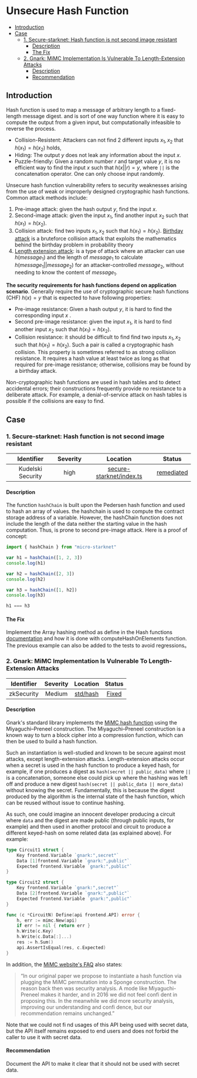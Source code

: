 # Unsecure Hash Function
- [Introduction](#introduction)
- [Case](#case)
  - [1. Secure-starknet: Hash function is not second image resistant](#1-secure-starknet-hash-function-is-not-second-image-resistant)
    - [Description](#description)
    - [The Fix](#the-fix)
  - [2. Gnark: MiMC Implementation Is Vulnerable To Length-Extension Attacks](#2-gnark-mimc-implementation-is-vulnerable-to-length-extension-attacks)
    - [Description](#description-1)
    - [Recommendation](#recommendation)



## Introduction

Hash function is used to map a message of arbitrary length to a fixed-length message digest. and is sort of one way function where it is easy to compute the output from a given input, but computationally infeasible to reverse the process. 

- Collision-Resistent: Attackers can not find 2 different inputs $x_1, x_2$ that $h(x_1) = h(x_2)$ holds,
- Hiding: The output $y$ does not leak any information about the input $x$.
- Puzzle-friendly: Given a random number $r$ and target value $y$, it is no efficient way to find the input $x$ such that $h(x||r)=y$, where `||` is the concatenation operator. One can only choose input randomly.

Unsecure hash function vulnerability refers to security weaknesses arising from the use of weak or improperly designed cryptographic hash functions. Common attack methods include:

1. Pre-image attack: given the hash output $y$, find the input $x$.
2. Second-image attack: given the input $x_1$, find another input $x_2$ such that $h(x_1) = h(x_2)$.
3. Collision attack: find two inputs $x_1, x_2$ such that $h(x_1) = h(x_2)$. [Birthday attack](https://en.wikipedia.org/wiki/Birthday_attack) is a bruteforce collision attack that exploits the mathematics behind the birthday problem in probability theory
4. [Length extension attack](https://en.wikipedia.org/wiki/Length_extension_attack): is a type of attack where an attacker can use $h(message_1)$ and the length of $message_1$ to calculate $h(message_1 || message_2)$ for an attacker-controlled $message_2$, without needing to know the content of $message_1$.

**The security requirements for hash functions depend on application scenario**. Generally require the use of cryptographic secure hash functions (CHF) $h(x)=y$ that is expected to have following properties:

- Pre-image resistance: Given a hash output $y$, it is hard to find the corresponding input $x$ .
- Second pre-image resistance: given the input $x_1$, it is hard to find another input $x_2$ such that $h(x_1) = h(x_2)$.
- Collision resistance: it should be difficult to find find two inputs $x_1, x_2$ such that $h(x_1) = h(x_2)$. Such a pair is called a cryptographic hash collision. This property is sometimes referred to as strong collision resistance. It requires a hash value at least twice as long as that required for pre-image resistance; otherwise, collisions may be found by a birthday attack.

Non-cryptographic hash functions are used in hash tables and to detect accidental errors; their constructions frequently provide no resistance to a deliberate attack. For example, a denial-of-service attack on hash tables is possible if the collisions are easy to find.


## Case

### 1. Secure-starknet: Hash function is not second image resistant

|Identifier|Severity|Location|Status|
|:-:|:-:|:-:|:-:|
|Kudelski Security|high | [secure-starknet/index.ts](https://github.com/paulmillr/scure-starknet/blob/07b25e9997b45a0c0d83ced2c0272306143f0660/index.ts#L216C1-L223C2) |[remediated](https://github.com/paulmillr/scure-starknet/tree/7ab944ae967efe19d1009764dce85ea9941fb7ca)| 

#### Description

The function `hashChain` is built upon the Pedersen hash function and used to hash an array of values. the hashchain is used to compute the contract storage address of a variable. However, the hashChain function does not
include the length of the data neither the starting value in the hash computation. Thus, is prone to second pre-image attack. Here is a proof of concept:

```ts
import { hashChain } from "micro-starknet"

var h1 = hashChain([1, 2, 3])
console.log(h1)

var h2 = hashChain([2, 3])
console.log(h2)

var h3 = hashChain([1, h2])
console.log(h3)

h1 === h3
```

#### The Fix

Implement the Array hashing method as define in the Hash functions [documentation](https://docs.starknet.io/architecture-and-concepts/cryptography/hash-functions/) and how it is done with computeHashOnElements function. The previous example can also be added to the tests to avoid regressions。

### 2. Gnark: MiMC Implementation Is Vulnerable To Length-Extension Attacks

| Identifier | Severity | Location | Status |
| :--------: | :------: | :------: | :----: |
| zkSecurity | Medium | [std/hash](https://github.com/Consensys/gnark/blob/f7b61b73a80ef3ce4cb0112eb272a4f16af172fb/std/hash/mimc/mimc.go#L28C1-L37C2) | [Fixed](https://github.com/Consensys/gnark/pull/1198) |

#### Description

Gnark's standard library implements the [MiMC hash function](https://eprint.iacr.org/2016/492) using the Miyaguchi–Preneel construction. The Miyaguchi–Preneel construction is a known way to turn a block cipher into a compression function, which can then be used to build a hash function.

Such an instantiation is well-studied and known to be secure against most attacks, except length-extension attacks. Length-extension attacks occur when a secret is used in the hash function to produce a keyed hash, for example, if one produces a digest as `hash(secret || public_data)` where `||` is a concatenation, someone else could pick up where the hashing was left off and produce a new digest `hash(secret || public_data || more_data)` without knowing the secret. Fundamentally, this is because the digest produced by the algorithm is the internal state of the hash function, which can be reused without issue to continue hashing.

As such, one could imagine an innocent developer producing a circuit where `data` and the digest are made public (through public inputs, for example) and then used in another protocol and circuit to produce a different keyed-hash on some related data (as explained above). For example:

```go
type Circuit1 struct {
    Key frontend.Variable `gnark:",secret"`
    Data [1]frontend.Variable `gnark:",public"`
    Expected frontend.Variable `gnark:",public"`
}

type Circuit2 struct {
    Key frontend.Variable `gnark:",secret"`
    Data [2]frontend.Variable `gnark:",public"`
    Expected frontend.Variable `gnark:",public"`
}

func (c *CircuitN) Define(api frontend.API) error {
    h, err := mimc.New(api)
    if err != nil { return err }
    h.Write(c.Key)
    h.Write(c.Data[:]...)
    res := h.Sum()
    api.AssertIsEqual(res, c.Expected)
}
```

In addition, the [MiMC website's FAQ](https://mimc.iaik.tugraz.at/pages/faq.php) also states:

> “In our original paper we propose to instantiate a hash function via plugging the MiMC permutation into a Sponge construction. The reason back then was security analysis. A mode like Miyaguchi-Preneel makes it harder, and in 2016 we did not feel confi dent in proposing this. In the meanwhile we did more security analysis, improving our understanding and confi dence, but our recommendation remains unchanged.”

Note that we could not fi nd usages of this API being used with secret data, but the API itself remains exposed to end users and does not forbid the caller to use it with secret data.

#### Recommendation

Document the API to make it clear that it should not be used with secret data.